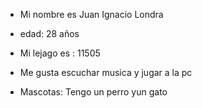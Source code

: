 - Mi nombre es Juan Ignacio Londra

- edad: 28 años

- Mi lejago es : 11505

- Me gusta escuchar musica y jugar a la pc

- Mascotas: Tengo un perro yun gato
